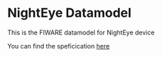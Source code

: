 # NightEye Datamodel 
This is the FIWARE datamodel for NightEye device

You can find the speficication [here](specification.md)
